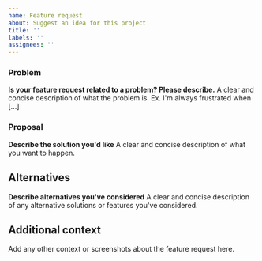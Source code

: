 ```yaml
---
name: Feature request
about: Suggest an idea for this project
title: ''
labels: ''
assignees: ''
---
```


### Problem
**Is your feature request related to a problem? Please describe.**
A clear and concise description of what the problem is. Ex. I'm always frustrated when [...]

### Proposal
**Describe the solution you'd like**
A clear and concise description of what you want to happen.

## Alternatives
**Describe alternatives you've considered**
A clear and concise description of any alternative solutions or features you've considered.

## Additional context
Add any other context or screenshots about the feature request here.
